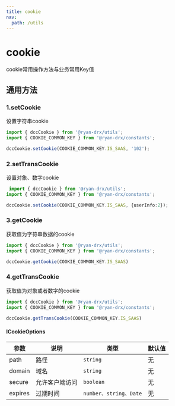 ```yaml
---
title: cookie
nav:
  path: /utils
---
```


# cookie

cookie常用操作方法与业务常用Key值


## 通用方法

### 1.setCookie
设置字符串cookie
```ts
import { dccCookie } from '@ryan-drx/utils';
import { COOKIE_COMMON_KEY } from '@ryan-drx/constants';

dccCookie.setCookie(COOKIE_COMMON_KEY.IS_SAAS, '102');
```

### 2.setTransCookie
设置对象、数字cookie
```ts
 import { dccCookie } from '@ryan-drx/utils';
import { COOKIE_COMMON_KEY } from '@ryan-drx/constants';

dccCookie.setCookie(COOKIE_COMMON_KEY.IS_SAAS, {userInfo:2});
```

### 3.getCookie
获取值为字符串数据的cookie
```ts
import { dccCookie } from '@ryan-drx/utils';
import { COOKIE_COMMON_KEY } from '@ryan-drx/constants';

dccCookie.getCookie(COOKIE_COMMON_KEY.IS_SAAS)
```

### 4.getTransCookie
获取值为对象或者数字的cookie
```ts
import { dccCookie } from '@ryan-drx/utils';
import { COOKIE_COMMON_KEY } from '@ryan-drx/constants';

dccCookie.getTransCookie(COOKIE_COMMON_KEY.IS_SAAS)

```
#### ICookieOptions
| 参数      | 说明                                     | 类型    | 默认值 |
|-----------|------------------------------------------|---------|:-------|
| path |  路径 | `string` | 无 |
| domain | 域名 | `string` | 无 |
| secure | 允许客户端访问 | `boolean` | 无 |
| expires | 过期时间 | `number、string、Date` | 无 |

